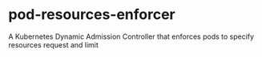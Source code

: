 # pod-resources-enforcer
A Kubernetes Dynamic Admission Controller that enforces pods to specify resources request and limit
